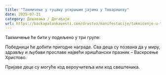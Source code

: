 ```yaml
---
title: "Такмичење у туцању ускршњим јајима у Товаришеву"
date: 2025-07-21
category: Дешавања / Догађаји
url: https://backapalankavesti.com/drustvo/manifestacije/takmicenje-u-tucanju-uskrsnjim-jajima-u-tovarisevu/
---
```


Такмичење ће бити у подељено у три групе:

Победници ће добити пригодне награде. Сва деца су позвана да у миру, здрављу и љубави прославе највећи хришћански празник – Васкрсење Христово.

Пријаве деце су могуће код вероучитеља или код свештеника.
